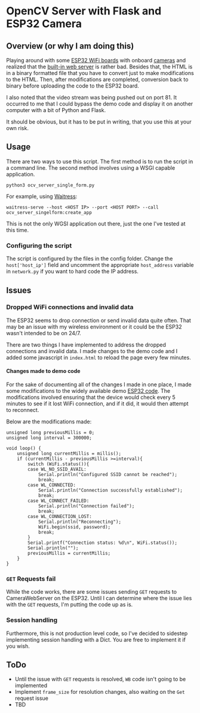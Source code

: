 # OpenCV Server with Flask and ESP32 Camera

## Overview (or why I am doing this)

Playing around with some [ESP32 WiFi boards](https://arduino-esp8266.readthedocs.io/en/latest/index.html) with onboard [cameras](https://www.arducam.com/ov2640/) and realized that the [built-in web server](https://github.com/espressif/arduino-esp32) is rather bad. Besides that, the HTML is in a binary formatted file that you have to convert just to make modifications to the HTML.  Then, after modifications are completed, conversion back to binary before uploading the code to the ESP32 board.

I also noted that the video stream was being pushed out on port 81. It occurred to me that I could bypass the demo code and display it on another computer with a bit of Python and Flask.

It should be obvious, but it has to be put in writing, that you use this at your own risk.

## Usage

There are two ways to use this script.  The first method is to run the script in a command line.  The second method involves using a WSGI capable application.

    python3 ocv_server_single_form.py

For example, using [Waitress](https://pypi.org/project/waitress/):

    waitress-serve --host <HOST IP> --port <HOST PORT> --call ocv_server_singelform:create_app

This is not the only WGSI application out there, just the one I've tested at this time.

### Configuring the script

The script is configured by the files in the config folder.  Change the ```host['host_ip']``` field and uncomment the appropriate ```host_address``` variable in ```network.py``` if you want to hard code the IP address.

## Issues

### Dropped WiFi connections and invalid data

The ESP32 seems to drop connection or send invalid data quite often.  That may be an issue with my wireless environment or it could be the ESP32 wasn't intended to be on 24/7.

There are two things I have implemented to address the dropped connections and invalid data.  I made changes to the demo code and I added some javascript in ```index.html``` to reload the page every few minutes.

#### Changes made to demo code

For the sake of documenting all of the changes I made in one place, I made some modifications to the widely available demo [ESP32 code](https://github.com/espressif/arduino-esp32/tree/master/libraries/ESP32/examples/Camera/CameraWebServer). The modifications involved ensuring that the device would check every 5 minutes to see if it lost WiFi connection, and if it did, it would then attempt to reconnect.

Below are the modifications made:

    unsigned long previousMillis = 0;
    unsigned long interval = 300000;

    void loop() {
        unsigned long currentMillis = millis();
        if (currentMillis - previousMillis >=interval){
            switch (WiFi.status()){
            case WL_NO_SSID_AVAIL:
                Serial.println("Configured SSID cannot be reached");
                break;
            case WL_CONNECTED:
                Serial.println("Connection successfully established");
                break;
            case WL_CONNECT_FAILED:
                Serial.println("Connection failed");
                break;
            case WL_CONNECTION_LOST:
                Serial.println("Reconnecting");
                WiFi.begin(ssid, password);
                break;
            }
            Serial.printf("Connection status: %d\n", WiFi.status());
            Serial.println("");
            previousMillis = currentMillis;
        }
    }

### ```GET``` Requests fail

While the code works, there are some issues sending ```GET``` requests to CameraWebServer on the ESP32. Until I can determine where the issue lies with the ```GET``` requests, I'm putting the code up as is.

### Session handling

Furthermore, this is not production level code, so I've decided to sidestep implementing session handling with a Dict. You are free to implement it if you wish.

## ToDo

* Until the issue with ```GET``` requests is resolved, ```WB``` code isn't going to be implemented
* Implement ```frame_size``` for resolution changes, also waiting on the ```Get``` request issue
* TBD
